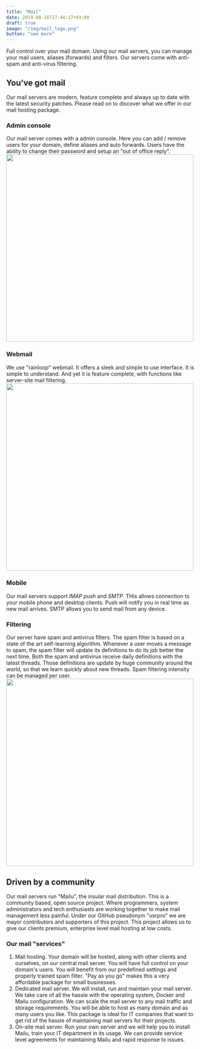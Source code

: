 ```yaml
---
title: "Mail"
date: 2019-08-16T17:44:17+03:00
draft: true
image: "/img/mail_logo.png"
button: "see more"
---
```

Full control over your mail domain. Using our mail servers, you can manage your mail users, aliases (forwards) and filters. Our servers come with anti-spam and anti-virus filtering.
<!--more-->
## You've got mail
Our mail servers are modern, feature complete and always up to date with the latest security patches. Please read on to discover what we offer in our mail hosting package.

### Admin console
Our mail server comes with a admin console. Here you can add / remove users for your domain, define aliases and auto forwards. Users have the ability to change their password and setup an "out of office reply".
<br/><img src="/img/products/mailu-user-setting.png" width="500px">

### Webmail
We use "rainloop" webmail. It offers a sleek and simple to use interface. It is simple to understand. And yet it is feature complete, with functions like server-site mail filtering.
<br/><img src="/img/products/webmail.png" width="500px">

### Mobile
Our mail servers support *IMAP push* and *SMTP*. THis allows connection to your mobile phone and desktop clients. Push will notify you in real time as new mail arrives. SMTP allows you to send mail from any device.

### Filtering
Our server have spam and antivirus filters. The spam filter is based on a state of the art self-learning algorithm. Whenever a user moves a message to spam, the spam filter will update its definitions to do its job better the next time. Both the spam and antivirus receive daily definitions with the latest threads. Those definitions are update by huge community around the world, so that we learn quickly about new threads. Spam filtering intensity can be managed per user.
<br/><img src="/img/products/antispam.png" width="500px">

## Driven by a community

Our mail servers run "Mailu", the insular mail distribution. This is a community based, open source project. Where programmers, system administrators and tech enthusiasts are working together to make mail management less painful. Under our GitHub pseudonym "usrpro" we are mayor contributors and supporters of this project. This project allows us to give our clients premium, enterprise level mail hosting at low costs.

### Our mail "services"
1. Mail hosting. Your domain will be hosted, along with other clients and ourselves, on our central mail server. You will have full control on your domain's users. You will benefit from our predefined settings and properly trained spam filter. "Pay as you go" makes this a very affordable package for small businesses.
2. Dedicated mail server. We will install, run and maintain your mail server. We take care of all the hassle with the operating system, Docker and Mailu configuration. We can scale the mail server to any mail traffic and storage requirements. You will be able to host as many domain and as many users you like. This package is ideal for IT companies that want to get rid of the hassle of maintaining mail servers for their projects.
3. On-site mail server. Run your own server and we will help you to install Mailu, train your IT department in its usage. We can provide service level agreements for maintaining Mailu and rapid response to issues.